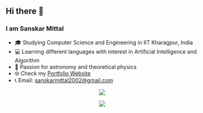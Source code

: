 ## Hi there 👋
### I am Sanskar Mittal
- :mortar_board: Studying Computer Science and Engineering in IIT Kharagpur, India
- :computer: Learning different languages with interest in Artificial Intelligence and Algorithm
- :telescope: Passion for astronomy and theoretical physics
- :globe_with_meridians: Check my [Portfolio Website](https://illumine69.github.io/Portfolio-Website/)
- :telephone_receiver: Email: sanskarmittal2002@gmail.com

<p align="center">
  <img align="center" src="https://github-readme-stats.vercel.app/api?username=illumine69&show_icons=true&theme=tokyonight" />
</p>
<p align="center">
  <img align="center" src="https://github-readme-stats.vercel.app/api/top-langs/?username=illumine69&layout=compact&theme=tokyonight" />
</p>

<!--
**Illumine69/Illumine69** is a ✨ _special_ ✨ repository because its `README.md` (this file) appears on your GitHub profile.

Here are some ideas to get you started:

- 🔭 I’m currently working on ...
- 🌱 I’m currently learning ...
- 👯 I’m looking to collaborate on ...
- 🤔 I’m looking for help with ...
- 💬 Ask me about ...
- 📫 How to reach me: ...
- 😄 Pronouns: ...
- ⚡ Fun fact: ...
-->
